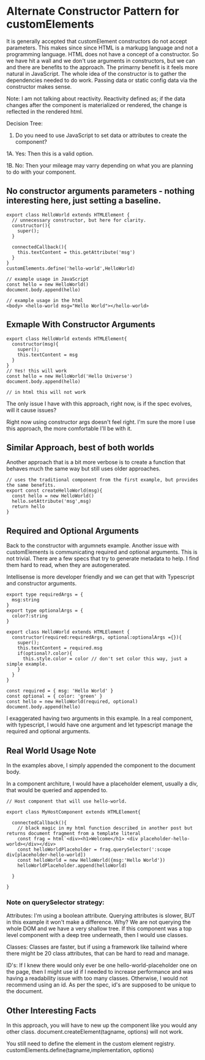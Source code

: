 # Alternate Constructor Pattern for customElements

It is generally accepted that customElement constructors do not accept parameters.
This makes since since HTML is a markupg language and not a programming language. HTML does not have a concept of a constructor. So we have hit a wall and we don't use arguments in constructors, but we can and there are benefits to the approach. The primarny benefit is it feels more natural in JavaScript. The whole idea of the constructor is to gather the dependencies needed to do work. Passing data or static config data via the constructor makes sense. 

Note: I am not talking about reactivity. Reactivity defined as; if the data changes after the component is materialized or rendered, the change is reflected in the rendered html.

Decision Tree: 
1. Do you need to use JavaScript to set data or attributes to create the component?


1A. Yes: Then this is a valid option.


1B. No: Then your mileage may varry depending on what you are planning to do with your component.

## No constructor arguments parameters - nothing interesting here, just setting a baseline.
```
export class HelloWorld extends HTMLElement {
  // unnecessary constructor, but here for clarity.
  constructor(){
    super();
  }
  
  connectedCallback(){
    this.textContent = this.getAttribute('msg')
  }
}
customElements.define('hello-world',HelloWorld)

// example usage in JavaScript
const hello = new HelloWorld()
document.body.append(hello)

// example usage in the html
<body> <hello-world msg="Hello World"></hello-world>
```

## Exmaple With Constructor Arguments
```
export class HelloWorld extends HTMLElement{
  constructor(msg){
    super();
    this.textContent = msg
  }
}
// Yes! this will work
const hello = new HelloWorld('Hello Universe')
document.body.append(hello)

// in html this will not work
```

The only issue I have with this approach, right now, is if the spec evolves, will it cause issues?

Right now using constructor args doesn't feel right. I'm sure the more I use this approach, the more comfortable I'll be with it.

## Similar Approach, best of both worlds
Another approach that is a bit more verbose is to create a function that behaves much the same way but still uses older approaches.

```
// uses the traditional component from the first example, but provides the same benefits.
export const createHelloWorld(msg){
  const hello = new HelloWorld()
  hello.setAttribute('msg',msg)
  return hello
}
```

## Required and Optional Arguments 

Back to the constructor with argumnets example. 
Another issue with customElements is communicating required and optional arguments. This is not trivial. There are a few specs that try to generate metadata to help. I find them hard to read, when they are autogenerated.

Intellisense is more developer friendly and we can get that with Typescript and constructor arguments.

```
export type requiredArgs = {
  msg:string
}
export type optionalArgs = {
  color?:string
}

export class HelloWorld extends HTMLElement {
  constructor(required:requiredArgs, optional:optionalArgs ={}){
    super();
    this.textContent = required.msg
    if(optional?.color){
      this.style.color = color // don't set color this way, just a simple example.
    }
  }
}

const required = { msg: 'Hello World' }
const optional = { color: 'green' }
const hello = new HelloWorld(required, optional)
document.body.append(hello)

```

I exaggerated having two arguments in this example. In a real component, with typescript, I would have one argument and let typescript manage the required and optional arguments. 

## Real World Usage Note
In the examples above, I simply appended the component to the document body.

In a component architure, I would have a placeholder element, usually a div, that would be queried and appended to.

```
// Host component that will use hello-world.

export class MyHostComponent extends HTMLElement{

  connectedCallback(){
    // black magic in my html function described in another post but returns document fragment from a template literal
    const frag = html`<div><h1>Welcome</h1> <div placeholder-hello-world></div></div>
    const helloWorldPlaceholder = frag.querySelector(':scope div[placeholder-hello-world])
    const helloWorld = new HelloWorld({msg:'Hello World'})
    helloWorldPlaceholder.append(helloWorld)
    
  }

}

```
### Note on querySelector strategy: 
Attributes: I'm using a boolean attribute. Querying attributes is slower, BUT in this example it won't make a difference. Why? We are not querying the whole DOM and we have a very shallow tree. If this component was a top level component with a deep tree underneath, then I would use classes.

Classes: Classes are faster, but if using a framework like tailwind where there might be 20 class attributes, that can be hard to read and manage.

ID's: If I knew there would only ever be one hello-world-placeholder one on the page, then I might use id if I needed to increase performance and was having a readability issue with too many classes. Otherwise, I would not recommend using an id. As per the spec, id's are supposed to be unique to the document.

## Other Interesting Facts  

In this approach, you will have to new up the component like you would any other class. document.createElement(tagname, options) will not work.

You still need to define the element in the custom element registry. customElements.define(tagname,implementation, options)
 
